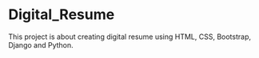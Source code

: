 # Digital_Resume
This project is about creating digital resume using HTML, CSS, Bootstrap, Django and Python.
